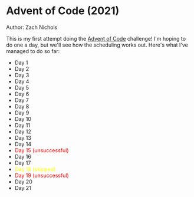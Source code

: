 # Advent of Code (2021)

Author: Zach Nichols

This is my first attempt doing the [Advent of Code](https://adventofcode.com/2021) challenge! I'm hoping to do one a day, but we'll see how the scheduling works out. Here's what I've managed to do so far:

- Day 1
- Day 2
- Day 3
- Day 4
- Day 5
- Day 6
- Day 7
- Day 8
- Day 9
- Day 10
- Day 11
- Day 12
- Day 13
- Day 14
- <span style="color:red">Day 15 (unsuccessful)</span>
- Day 16
- Day 17
- <span style="color:yellow">Day 18 (skipped)</span>
- <span style="color:red">Day 19 (unsuccessful)</span>
- Day 20
- Day 21


